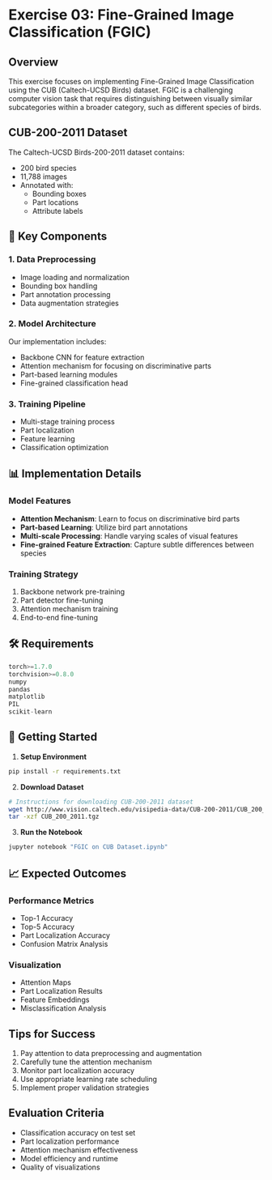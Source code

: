 # Exercise 03: Fine-Grained Image Classification (FGIC)

## Overview
This exercise focuses on implementing Fine-Grained Image Classification using the CUB (Caltech-UCSD Birds) dataset. FGIC is a challenging computer vision task that requires distinguishing between visually similar subcategories within a broader category, such as different species of birds.


## CUB-200-2011 Dataset
The Caltech-UCSD Birds-200-2011 dataset contains:
- 200 bird species
- 11,788 images
- Annotated with:
  - Bounding boxes
  - Part locations
  - Attribute labels

## 🔑 Key Components

### 1. Data Preprocessing
- Image loading and normalization
- Bounding box handling
- Part annotation processing
- Data augmentation strategies

### 2. Model Architecture
Our implementation includes:
- Backbone CNN for feature extraction
- Attention mechanism for focusing on discriminative parts
- Part-based learning modules
- Fine-grained classification head

### 3. Training Pipeline
- Multi-stage training process
- Part localization
- Feature learning
- Classification optimization

## 📊 Implementation Details

### Model Features
- **Attention Mechanism**: Learn to focus on discriminative bird parts
- **Part-based Learning**: Utilize bird part annotations
- **Multi-scale Processing**: Handle varying scales of visual features
- **Fine-grained Feature Extraction**: Capture subtle differences between species

### Training Strategy
1. Backbone network pre-training
2. Part detector fine-tuning
3. Attention mechanism training
4. End-to-end fine-tuning

## 🛠️ Requirements
```python
torch>=1.7.0
torchvision>=0.8.0
numpy
pandas
matplotlib
PIL
scikit-learn
```

## 🚀 Getting Started

1. **Setup Environment**
```bash
pip install -r requirements.txt
```

2. **Download Dataset**
```bash
# Instructions for downloading CUB-200-2011 dataset
wget http://www.vision.caltech.edu/visipedia-data/CUB-200-2011/CUB_200_2011.tgz
tar -xzf CUB_200_2011.tgz
```

3. **Run the Notebook**
```bash
jupyter notebook "FGIC on CUB Dataset.ipynb"
```

## 📈 Expected Outcomes

### Performance Metrics
- Top-1 Accuracy
- Top-5 Accuracy
- Part Localization Accuracy
- Confusion Matrix Analysis

### Visualization
- Attention Maps
- Part Localization Results
- Feature Embeddings
- Misclassification Analysis

## Tips for Success
1. Pay attention to data preprocessing and augmentation
2. Carefully tune the attention mechanism
3. Monitor part localization accuracy
4. Use appropriate learning rate scheduling
5. Implement proper validation strategies

## Evaluation Criteria
- Classification accuracy on test set
- Part localization performance
- Attention mechanism effectiveness
- Model efficiency and runtime
- Quality of visualizations

